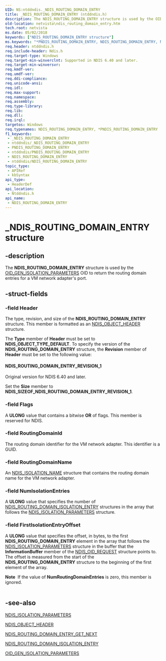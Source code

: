 ```yaml
---
UID: NS:ntddndis._NDIS_ROUTING_DOMAIN_ENTRY
title: _NDIS_ROUTING_DOMAIN_ENTRY (ntddndis.h)
description: The NDIS_ROUTING_DOMAIN_ENTRY structure is used by the OID_GEN_ISOLATION_PARAMETERS OID to return the routing domain entries for a VM network adapter's port.
old-location: netvista\ndis_routing_domain_entry.htm
tech.root: netvista
ms.date: 05/02/2018
keywords: ["NDIS_ROUTING_DOMAIN_ENTRY structure"]
ms.keywords: "*PNDIS_ROUTING_DOMAIN_ENTRY, NDIS_ROUTING_DOMAIN_ENTRY, NDIS_ROUTING_DOMAIN_ENTRY structure [Network Drivers Starting with Windows Vista], PNDIS_ROUTING_DOMAIN_ENTRY, PNDIS_ROUTING_DOMAIN_ENTRY structure pointer [Network Drivers Starting with Windows Vista], _NDIS_ROUTING_DOMAIN_ENTRY, netvista.ndis_routing_domain_entry, ntddndis/NDIS_ROUTING_DOMAIN_ENTRY, ntddndis/PNDIS_ROUTING_DOMAIN_ENTRY"
req.header: ntddndis.h
req.include-header: Ndis.h
req.target-type: Windows
req.target-min-winverclnt: Supported in NDIS 6.40 and later.
req.target-min-winversvr: 
req.kmdf-ver: 
req.umdf-ver: 
req.ddi-compliance: 
req.unicode-ansi: 
req.idl: 
req.max-support: 
req.namespace: 
req.assembly: 
req.type-library: 
req.lib: 
req.dll: 
req.irql: 
targetos: Windows
req.typenames: NDIS_ROUTING_DOMAIN_ENTRY, *PNDIS_ROUTING_DOMAIN_ENTRY
f1_keywords:
 - _NDIS_ROUTING_DOMAIN_ENTRY
 - ntddndis/_NDIS_ROUTING_DOMAIN_ENTRY
 - PNDIS_ROUTING_DOMAIN_ENTRY
 - ntddndis/PNDIS_ROUTING_DOMAIN_ENTRY
 - NDIS_ROUTING_DOMAIN_ENTRY
 - ntddndis/NDIS_ROUTING_DOMAIN_ENTRY
topic_type:
 - APIRef
 - kbSyntax
api_type:
 - HeaderDef
api_location:
 - Ntddndis.h
api_name:
 - NDIS_ROUTING_DOMAIN_ENTRY
---
```


# _NDIS_ROUTING_DOMAIN_ENTRY structure


## -description

The <b>NDIS_ROUTING_DOMAIN_ENTRY</b> structure is used by the <a href="/windows-hardware/drivers/network/oid-gen-isolation-parameters">OID_GEN_ISOLATION_PARAMETERS</a> OID to return the routing domain entries for a VM network adapter's port.

## -struct-fields

### -field Header

The type, revision, and size of the <b>NDIS_ROUTING_DOMAIN_ENTRY</b>  structure. This member is formatted as an <a href="/windows-hardware/drivers/ddi/ntddndis/ns-ntddndis-_ndis_object_header">NDIS_OBJECT_HEADER</a> structure.

The <b>Type</b> member of <b>Header</b> must be set to <b>NDIS_OBJECT_TYPE_DEFAULT</b>. To specify the version of the <b>NDIS_ROUTING_DOMAIN_ENTRY</b> structure, the <b>Revision</b> member of <b>Header</b> must be set to the following value: 





#### NDIS_ROUTING_DOMAIN_ENTRY_REVISION_1

Original version for NDIS 6.40 and later.

Set the <b>Size</b> member to <b>NDIS_SIZEOF_NDIS_ROUTING_DOMAIN_ENTRY_REVISION_1</b>.

### -field Flags

A <b>ULONG</b> value that contains a bitwise <b>OR</b> of flags. This member is reserved for NDIS.

### -field RoutingDomainId

The routing domain identifier for the VM network adapter. This identifier is  a GUID.

### -field RoutingDomainName

An <a href="/windows-hardware/drivers/ddi/ntddndis/ns-ntddndis-_ndis_isolation_name">NDIS_ISOLATION_NAME</a> structure that contains the routing domain name for the VM network adapter.

### -field NumIsolationEntries

A <b>ULONG</b> value that specifies the number of <a href="/windows-hardware/drivers/ddi/ntddndis/ns-ntddndis-_ndis_routing_domain_isolation_entry">NDIS_ROUTING_DOMAIN_ISOLATION_ENTRY</a> structures in the array that follows the <a href="/windows-hardware/drivers/ddi/ntddndis/ns-ntddndis-_ndis_isolation_parameters">NDIS_ISOLATION_PARAMETERS</a> structure.

### -field FirstIsolationEntryOffset

A <b>ULONG</b> value that specifies the offset, in bytes, to the first <b>NDIS_ROUTING_DOMAIN_ENTRY</b> element in the array that follows the <a href="/windows-hardware/drivers/ddi/ntddndis/ns-ntddndis-_ndis_isolation_parameters">NDIS_ISOLATION_PARAMETERS</a> structure in the buffer that the <b>InformationBuffer</b> member of the <a href="/windows-hardware/drivers/ddi/ndis/ns-ndis-_ndis_oid_request">NDIS_OID_REQUEST</a> structure points to. The offset is measured from the start of the <b>NDIS_ROUTING_DOMAIN_ENTRY</b> structure to the beginning of the first element of the array.

<div class="alert"><b>Note</b>  If the value of <b>NumRoutingDomainEntries</b> is zero, this member is ignored.</div>
<div> </div>

## -see-also

<a href="/windows-hardware/drivers/ddi/ntddndis/ns-ntddndis-_ndis_isolation_parameters">NDIS_ISOLATION_PARAMETERS</a>



<a href="/windows-hardware/drivers/ddi/ntddndis/ns-ntddndis-_ndis_object_header">NDIS_OBJECT_HEADER</a>



<a href="/windows-hardware/drivers/network/ndis-routing-domain-entry-get-next">NDIS_ROUTING_DOMAIN_ENTRY_GET_NEXT</a>



<a href="/windows-hardware/drivers/ddi/ntddndis/ns-ntddndis-_ndis_routing_domain_isolation_entry">NDIS_ROUTING_DOMAIN_ISOLATION_ENTRY</a>



<a href="/windows-hardware/drivers/network/oid-gen-isolation-parameters">OID_GEN_ISOLATION_PARAMETERS</a>
